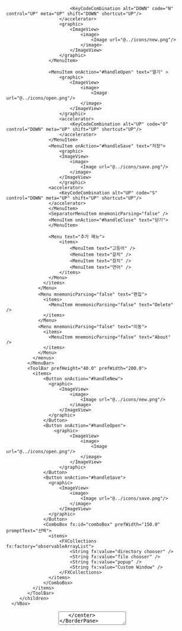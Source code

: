 <?xml version="1.0" encoding="UTF-8"?>

<?import javafx.scene.control.Button?>
<?import javafx.scene.control.ComboBox?>
<?import javafx.scene.control.Menu?>
<?import javafx.scene.control.MenuBar?>
<?import javafx.scene.control.MenuItem?>
<?import javafx.scene.control.SeparatorMenuItem?>
<?import javafx.scene.control.TextArea?>
<?import javafx.scene.control.ToolBar?>
<?import javafx.scene.layout.BorderPane?>
<?import javafx.scene.layout.VBox?>
<?import javafx.scene.image.*?>
<?import javafx.collections.*?>
<?import java.lang.*?>
<?import javafx.scene.input.KeyCodeCombination?>


<BorderPane 
prefHeight="200.0" prefWidth="400.0" 
xmlns:fx="http://javafx.com/fxml/1" xmlns="http://javafx.com/javafx/17" 
fx:controller="main.RootController">
   <top>
      <VBox alignment="CENTER" BorderPane.alignment="CENTER">
         <children>
            <MenuBar>
              <menus>
                <Menu mnemonicParsing="false" text="F_ile">
                  <items>
                    <MenuItem onAction="#handleNew" text="새로만들기" >
                    	<accelerator>
                    		<!-- 
                    			meta : windows - windows funtion,	mac : meta
                    			shortcut : windows, linux : ctrl	mac : meta
                    		 -->
                    	
                    		<KeyCodeCombination alt="DOWN" code="N" control="UP" meta="UP" shift="DOWN" shortcut="UP"/>
                    	</accelerator>
                    	<graphic>
                  			<ImageView>
                  				<image>
                  					<Image url="@../icons/new.png"/>
                  				</image>
                  			</ImageView>
                  		</graphic>                  
                    </MenuItem>
<!-- onAction 에서 A 빼곤 다 소문자니 주의!!!! -->
                    <MenuItem onAction="#handleOpen" text="열기" >
                    	<graphic>
                  			<ImageView>
                  				<image>
                  					<Image url="@../icons/open.png"/>
                  				</image>
                  			</ImageView>
                  		</graphic>
                  		<accelerator>
                  			<KeyCodeCombination alt="UP" code="O" control="DOWN" meta="UP" shift="UP" shortcut="UP"/>
                  		</accelerator>                                      
                    </MenuItem>
                    <MenuItem onAction="#handleSave" text="저장">
                    	<graphic>
                  		<ImageView>
                  			<image>
                  				<Image url="@../icons/save.png"/>
                  			</image>
                  		</ImageView>
                  		</graphic>
                  	<accelerator>
                  		<KeyCodeCombination alt="UP" code="S" control="DOWN" meta="UP" shift="UP" shortcut="UP"/>
                  	</accelerator>               
                    </MenuItem>
                    <SeparatorMenuItem mnemonicParsing="false" />
                    <MenuItem onAction="#handleClose" text="닫기">
                    </MenuItem>
                    
                    <Menu text="추가 메뉴">
                    	<items>
                    		<MenuItem text="고등어" />
                    		<MenuItem text="갈치" />
                    		<MenuItem text="참치" />
                    		<MenuItem text="연어" />
                    	</items>
                    </Menu>
                  </items>
                </Menu>
                <Menu mnemonicParsing="false" text="편집">
                  <items>
                    <MenuItem mnemonicParsing="false" text="Delete" />
                  </items>
                </Menu>
                <Menu mnemonicParsing="false" text="이동">
                  <items>
                    <MenuItem mnemonicParsing="false" text="About" />
                  </items>
                </Menu>
              </menus>
            </MenuBar>
            <ToolBar prefHeight="40.0" prefWidth="200.0">
              <items>
                  <Button onAction="#handleNew">
                  	<graphic>
                  		<ImageView>
                  			<image>
                  				<Image url="@../icons/new.png"/>
                  			</image>
                  		</ImageView>
                  	</graphic>
                  </Button>
                  <Button onAction="#handleOpen">
	                  <graphic>
	                  		<ImageView>
	                  			<image>
	                  				<Image url="@../icons/open.png"/>
	                  			</image>
	                  		</ImageView>
	                  	</graphic>
                  </Button>
                  <Button onAction="#handleSave">
                  	<graphic>
                  		<ImageView>
                  			<image>
                  				<Image url="@../icons/save.png"/>
                  			</image>
                  		</ImageView>
                  	</graphic>
                  </Button>
                  <ComboBox fx:id="comboBox" prefWidth="150.0" promptText="선택">
                  	<items>
                  		<FXCollections fx:factory="observableArrayList">
                  			<String fx:value="directory chooser" />
                  			<String fx:value="file chooser" />
                  			<String fx:value="popup" />
                  			<String fx:value="Custom Window" />
                  		</FXCollections>
                  	</items>
                  </ComboBox>
              </items>
            </ToolBar>
         </children>
      </VBox>
   </top>
   <center>
      <TextArea fx:id="textArea" prefHeight="200.0" prefWidth="200.0" BorderPane.alignment="CENTER" />
   </center>
</BorderPane>
